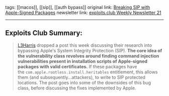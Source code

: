 tags:  [[macos]], [[sip]], [[auth bypass]]
original link:  [Breaking SIP with Apple-Signed Packages](https://www.l3harris.com/newsroom/editorial/2024/03/breaking-sip-apple-signed-packages?ref=blog.exploits.club)
newsletter link: [exploits.club Weekly Newsletter 21](https://blog.exploits.club/exploits-club-weekly-newsletter-21/)

---
## Exploits Club Summary:
> [L3Harris](https://www.l3harris.com/?ref=blog.exploits.club) dropped a post this week discussing their research into bypassing Apple's System Integrity Protection (SIP). **The core idea of the vulnerability class revolves around finding command injection vulnerabilities present in installation scripts of Apple-signed packages with valid certificates.** If these packages have the `com.apple.rootless.install.heritables` entitlement, this allows them (and subsequently...attackers), to write to SIP protected locations. The post goes into some of the downsides of this bug class, before discussing the fixes implemented by Apple. 